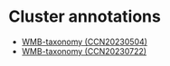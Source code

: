 # Cluster annotations

* [WMB-taxonomy (CCN20230504)](WMB-taxonomy/20230630/cluster.html)
* [WMB-taxonomy (CCN20230722)](WMB-taxonomy/20230830/cluster.html)
